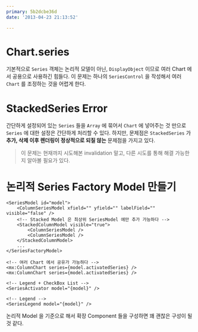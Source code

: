 ```yaml
---
primary: 5b2dcbe36d
date: '2013-04-23 21:13:52'

---
```


# Chart.series

기본적으로 `Series` 객체는 논리적 모델이 아닌, `DisplayObject` 이므로 여러 Chart 에서 공용으로 사용하긴 힘들다. 이 문제는 하나의 `SeriesControl` 을 작성해서 여러 `Chart` 를 조정하는 것을 어렵게 한다.

# StackedSeries Error

간단하게 설정되어 있는 `Series` 들을 `Array` 에 묶어서 `Chart` 에 넣어주는 것 만으로 `Series` 에 대한 설정은 간단하게 처리할 수 있다. 하지만, 문제점은 `StackedSeries` 가 **추가, 삭제 이후 렌더링이 정상적으로 되질 않는** 문제점을 가지고 있다.

> 이 문제는 현재까지 시도해본 invalidation 말고, 다른 시도를 통해 해결 가능한지 알아볼 필요가 있다.

# 논리적 Series Factory Model 만들기

	<SeriesModel id="model">
		<ColumnSeriesModel xfield="" yfield="" labelField="" visible="false" />
		<!-- Stacked Model 은 최상위 SeriesModel 에만 추가 가능하다 -->
		<StackedColumnModel visible="true">
			<ColumnSeriesModel />
			<ColumnSeriesModel />
		</StackedColumnModel>
		...
	</SeriesFactoryModel>

	<!-- 여러 Chart 에서 공유가 가능하다 -->
	<mx:ColumnChart series={model.activatedSeries} />
	<mx:ColumnChart series={model.activatedSeries} />
	
	<!-- Legend + CheckBox List -->
	<SeriesActivator model="{model}" />
	
	<!-- Legend -->
	<SeriesLegend model="{model}" />

논리적 Model 을 기준으로 해서 확장 Component 들을 구성하면 꽤 괜찮은 구성이 될 것 같다.